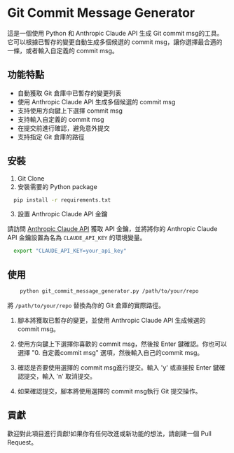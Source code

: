 # Git Commit Message Generator

這是一個使用 Python 和 Anthropic Claude API 生成 Git commit msg的工具。它可以根據已暫存的變更自動生成多個候選的 commit
msg，讓你選擇最合適的一條，或者輸入自定義的 commit msg。

## 功能特點

- 自動獲取 Git 倉庫中已暫存的變更列表
- 使用 Anthropic Claude API 生成多個候選的 commit msg
- 支持使用方向鍵上下選擇 commit msg
- 支持輸入自定義的 commit msg
- 在提交前進行確認，避免意外提交
- 支持指定 Git 倉庫的路徑

## 安裝

1. Git Clone
2. 安裝需要的 Python package

```bash
  pip install -r requirements.txt
```

3. 設置 Anthropic Claude API 金鑰

請訪問 [Anthropic Claude API](https://claude.anthropic.com/) 獲取 API 金鑰，並將將你的 Anthropic Claude API
金鑰設置為名為 `CLAUDE_API_KEY` 的環境變量。

```bash
  export "CLAUDE_API_KEY=your_api_key"
```

## 使用

```bash
    python git_commit_message_generator.py /path/to/your/repo
```

將 `/path/to/your/repo` 替換為你的 Git 倉庫的實際路徑。

1. 腳本將獲取已暫存的變更，並使用 Anthropic Claude API 生成候選的 commit msg。

2. 使用方向鍵上下選擇你喜歡的 commit msg，然後按 Enter 鍵確認。你也可以選擇 "0. 自定義commit msg" 選項，然後輸入自己的commit
   msg。

3. 確認是否要使用選擇的 commit msg進行提交。輸入 'y' 或直接按 Enter 鍵確認提交，輸入 'n' 取消提交。

4. 如果確認提交，腳本將使用選擇的 commit msg執行 Git 提交操作。

## 貢獻

歡迎對此項目進行貢獻!如果你有任何改進或新功能的想法，請創建一個 Pull Request。